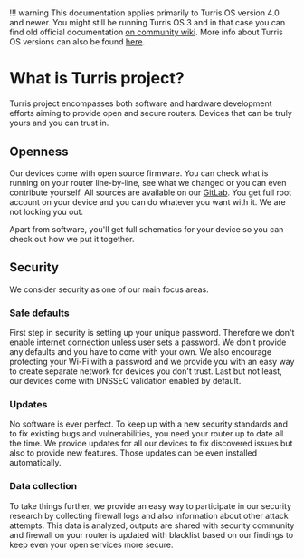 #

!!! warning
    This documentation applies primarily to Turris OS version 4.0 and newer. You
    might still be running Turris OS 3 and in that case you can find old official
    documentation [on community wiki](https://wiki.turris.cz/doc/en/howto/start).
    More info about Turris OS versions can also be found
    [here](basics/tos_versions.md).

# What is Turris project?

Turris project encompasses both software and hardware development efforts
aiming to provide open and secure routers. Devices that can be truly yours and
you can trust in.

## Openness

Our devices come with open source firmware. You can check what is running on
your router line-by-line, see what we changed or you can even contribute yourself. All
sources are available on our [GitLab](https://gitlab.labs.nic.cz/turris). You get full root account on your device
and you can do whatever you want with it. We are not locking you out.

Apart from software, you'll get full schematics for your device so you can check
out how we put it together.

## Security

We consider security as one of our main focus areas.

### Safe defaults

First step in security is setting up your unique password. Therefore we don't enable 
internet connection unless user sets a password. We don't provide any
defaults and you have to come with your own. We also encourage protecting your
Wi-Fi with a password and we provide you with an easy way to create separate network
for devices you don't trust. Last but not least, our devices come with DNSSEC
validation enabled by default.

### Updates

No software is ever perfect. To keep up with a new security standards and to fix
existing bugs and vulnerabilities, you need your router up to date all the
time. We provide updates for all our devices to fix discovered issues but also
to provide new features. Those updates can be even installed automatically.

### Data collection

To take things further, we provide an easy way to participate in our security
research by collecting firewall logs and also information about other attack
attempts. This data is analyzed, outputs are shared with security community and
firewall on your router is updated with blacklist based on our findings to keep
even your open services more secure.
